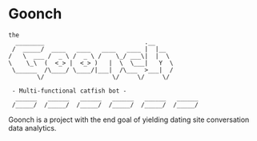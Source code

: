 # Goonch
    the
      ________                            .__             
     /  _____/  ____   ____   ____   ____ |  |__          
    /   \  ___ /  _ \ /  _ \ /    \_/ ___\|  |  \         
    \    \_\  (  <_> |  <_> )   |  \  \___|   Y  \        
     \______  /\____/ \____/|___|  /\___  >___|  /        
            \/                   \/     \/     \/         
                                                          
     - Multi-functional catfish bot -                                                    
      ______   ______   ______   ______   ______   ______ 
     /_____/  /_____/  /_____/  /_____/  /_____/  /_____/ 
    

Goonch is a project with the end goal of yielding dating site conversation data analytics.
   
                                                      
